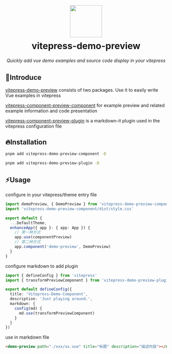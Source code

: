 <div align="center">
  <img src="https://s1.328888.xyz/2022/08/24/wDqX7.png" width="100" />
	<h1 style="margin:10px">vitepress-demo-preview</h1>
	<h6 align="center">Quickly add vue demo examples and source code display in your vitepress</h6>
</div>

## 🎉Introduce

[vitepress-demo-preview](https://github.com/flingyp/vitepress-demo-preview) consists of two packages. Use it to easily write Vue examples in vitepress

[vitepress-component-preview-component](https://www.npmjs.com/package/vitepress-demo-preview-component) for example preview and related example information and code presentation

[vitepress-component-preview-plugin](https://www.npmjs.com/package/vitepress-component-preview-plugin) is a markdown-it plugin used in the vitepress configuration file

## 🔥Installation

```sh
pnpm add vitepress-demo-preview-component -D
```

```sh
pnpm add vitepress-demo-preview-plugin -D
```

## ⚡Usage

configure in your vitepress/theme entry file

```ts
import demoPreview, { DemoPreview } from 'vitepress-demo-preview-component'
import 'vitepress-demo-preview-component/dist/style.css'

export default {
  ...DefaultTheme,
  enhanceApp({ app }: { app: App }) {
    // 第一种方式
    app.use(componentPreview)
    // 第二种方式
    app.component('demo-preview', DemoPreview)
  }
}
```

configure markdown to add plugin

```ts
import { defineConfig } from 'vitepress'
import { transformPreviewComponent } from 'vitepress-demo-preview-plugin'

export default defineConfig({
  title: 'Vitepress-Demo-Component',
  description: 'Just playing around.',
  markdown: {
    config(md) {
      md.use(transformPreviewComponent)
    }
  }
})
```

use in markdown file

```html
<demo-preview path="./xxx/xx.vue" title="标题" description="描述内容"></demo-preview>
```
